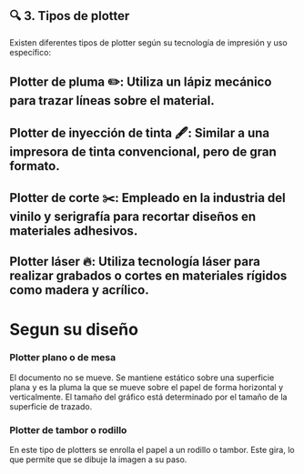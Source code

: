 ## 🔍 3. Tipos de plotter
Existen diferentes tipos de plotter según su tecnología de impresión y uso específico:

## Plotter de pluma ✏️: Utiliza un lápiz mecánico para trazar líneas sobre el material.

## Plotter de inyección de tinta 🖋️: Similar a una impresora de tinta convencional, pero de gran formato.

## Plotter de corte ✂️: Empleado en la industria del vinilo y serigrafía para recortar diseños en materiales adhesivos.

## Plotter láser 🔥: Utiliza tecnología láser para realizar grabados o cortes en materiales rígidos como madera y acrílico.

# Segun su diseño

### Plotter plano o de mesa

El documento no se mueve. Se mantiene estático sobre una superficie plana y es la pluma la que se mueve sobre el papel de forma horizontal y verticalmente. El tamaño del gráfico está determinado por el tamaño de la superficie de trazado.

### Plotter de tambor o rodillo

En este tipo de plotters se enrolla el papel a un rodillo o tambor. Este gira, lo que permite que se dibuje la imagen a su paso.
